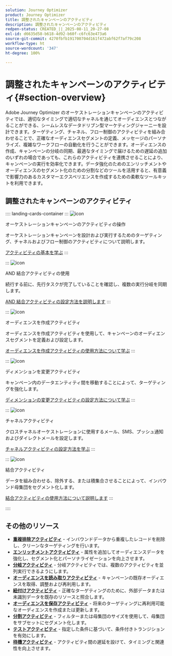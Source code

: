 ```yaml
---
solution: Journey Optimizer
product: Journey Optimizer
title: 調整されたキャンペーンのアクティビティ
description: 調整されたキャンペーンのアクティビティ
redpen-status: CREATED_||_2025-08-11_20-27-08
exl-id: d6635d58-b618-4d92-b60f-c6fc63e473a6
source-git-commit: 4270fbfb191700704d161f472abf62f7af79c208
workflow-type: ht
source-wordcount: '347'
ht-degree: 100%

---
```


# 調整されたキャンペーンのアクティビティ{#section-overview}

Adobe Journey Optimizer のオーケストレーションキャンペーンのアクティビティでは、適切なタイミングで適切なチャネルを通じてオーディエンスとつながることができる、シームレスなデータドリブン型マーケティングジャーニーを設計できます。ターゲティング、チャネル、フロー制御のアクティビティを組み合わせることで、正確なオーディエンスセグメントの定義、メッセージのパーソナライズ、複雑なワークフローの自動化を行うことができます。オーディエンスの作成、キャンペーンの分岐の同期、最適なタイミングで届けるための遅延の追加のいずれの場合であっても、これらのアクティビティを連携させることにより、キャンペーンの実行を効率化できます。データ強化のためのエンリッチメントやオーディエンスのセグメント化のための分割などのツールを活用すると、有意義で影響力のあるカスタマーエクスペリエンスを作成するための柔軟なツールキットを利用できます。

## 調整されたキャンペーンのアクティビティ

:::: landing-cards-container
:::
![icon](https://cdn.experienceleague.adobe.com/icons/book.svg)

オーケストレーションキャンペーンのアクティビティの操作

オーケストレーションキャンペーンを設計および実行するためのターゲティング、チャネルおよびフロー制御のアクティビティについて説明します。

[アクティビティの基本を学ぶ](../using/orchestrated/activities/about-activities.md)
:::

:::
![icon](https://cdn.experienceleague.adobe.com/icons/code-branch.svg)

AND 結合アクティビティの使用

続行する前に、先行タスクが完了していることを確認し、複数の実行分岐を同期します。

[AND 結合アクティビティの設定方法を説明します](../using/orchestrated/activities/and-join.md)
:::

:::
![icon](https://cdn.experienceleague.adobe.com/icons/bullseye.svg)

オーディエンスを作成アクティビティ

オーディエンスを作成アクティビティを使用して、キャンペーンのオーディエンスセグメントを定義および設定します。

[オーディエンスを作成アクティビティの使用方法について学ぶ](../using/orchestrated/activities/build-audience.md)
:::

:::
![icon](https://cdn.experienceleague.adobe.com/icons/gear.svg)

ディメンションを変更アクティビティ

キャンペーン内のデータエンティティ間を移動することによって、ターゲティングを強化します。

[ディメンションの変更アクティビティの設定方法について学ぶ](../using/orchestrated/activities/change-dimension.md)
:::

:::
![icon](https://cdn.experienceleague.adobe.com/icons/list-check.svg)

チャネルアクティビティ

クロスチャネルオーケストレーションに使用するメール、SMS、プッシュ通知およびダイレクトメールを設定します。

[チャネルアクティビティの設定方法を学ぶ](../using/orchestrated/activities/channels.md)
:::

:::
![icon](https://cdn.experienceleague.adobe.com/icons/puzzle-piece.svg)

結合アクティビティ

データを組み合わせる、除外する、または積集合させることによって、インバウンド母集団をセグメント化します。

[結合アクティビティの使用方法について説明します](../using/orchestrated/activities/combine.md)
:::

::::


## その他のリソース

- **[重複排除アクティビティ](../using/orchestrated/activities/deduplication.md)** - インバウンドデータから重複したレコードを削除し、クリーンなターゲティングを行います。
- **[エンリッチメントアクティビティ](../using/orchestrated/activities/enrichment.md)** - 属性を追加してオーディエンスデータを強化し、セグメント化とパーソナライゼーションを向上させます。
- **[分岐アクティビティ](../using/orchestrated/activities/fork.md)** - 分岐アクティビティでは、複数のアクティビティを並列実行できるようにします。
- **[オーディエンスを読み取りアクティビティ](../using/orchestrated/activities/read-audience.md)** - キャンペーンの既存オーディエンスを取得、調整および再利用します。
- **[紐付けアクティビティ](../using/orchestrated/activities/reconciliation.md)** - 正確なターゲティングのために、外部データまたは未識別データを既存のリソースと照合します。
- **[オーディエンスを保存アクティビティ](../using/orchestrated/activities/save-audience.md)** - 将来のターゲティングに再利用可能なオーディエンスを作成または更新します。
- **[分割アクティビティ](../using/orchestrated/activities/split.md)** - フィルターまたは母集団のサイズを使用して、母集団をサブセットにセグメント化します。
- **[テストアクティビティ](../using/orchestrated/activities/test.md)** - 指定した条件に基づいて、条件付きトランジションを有効にします。
- **[待機アクティビティ](../using/orchestrated/activities/wait.md)** - アクティビティ間の遅延を設けて、タイミングと関連性を向上させます。
